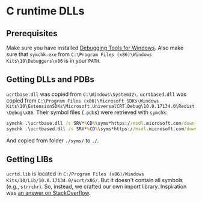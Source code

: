 # C runtime DLLs

## Prerequisites

Make sure you have installed
[Debugging Tools for Windows](https://docs.microsoft.com/en-us/windows-hardware/drivers/debugger/debugger-download-tools).
Also make sure that `symchk.exe` from
`C:\Program Files (x86)\Windows Kits\10\Debuggers\x86` is in your `PATH`.

## Getting DLLs and PDBs

`ucrtbase.dll` was copied from `C:\Windows\System32\`. `ucrtbased.dll` was
copied from
`C:\Program Files (x86)\Microsoft SDKs\Windows Kits\10\ExtensionSDKs\Microsoft.UniversalCRT.Debug\10.0.17134.0\Redist\Debug\x86`.
Their symbol files (`.pdb`s) were retrieved with `symchk`:

```cmd
symchk .\ucrtbase.dll /s SRV*%CD%\syms*https://msdl.microsoft.com/download/symbols
symchk .\ucrtbased.dll /s SRV*%CD%\syms*https://msdl.microsoft.com/download/symbols
```

And copied from folder `./syms/` to `./`.

## Getting LIBs

`ucrtd.lib` is located in
`C:/Program Files (x86)/Windows Kits/10/Lib/10.0.17134.0/ucrt/x86/`. But it
doesn't contain all symbols (e.g., `strrchr`). So, instead, we crafted our own
import library. Inspiration was
[an answer on StackOverflow](https://stackoverflow.com/a/9946390).
